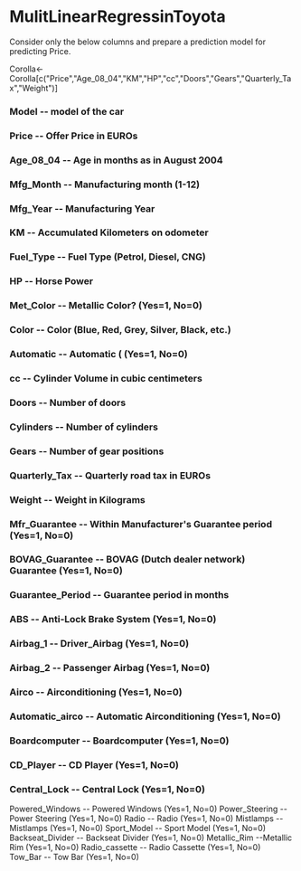 # MulitLinearRegressinToyota
Consider only the below columns and prepare a prediction model for predicting Price.

Corolla<-Corolla[c("Price","Age_08_04","KM","HP","cc","Doors","Gears","Quarterly_Tax","Weight")]

 

### Model -- model of the car
### Price  -- Offer Price in EUROs	
### Age_08_04 -- Age in months as in August 2004	
### Mfg_Month -- Manufacturing month (1-12)	
### Mfg_Year	-- Manufacturing Year
### KM -- Accumulated Kilometers on odometer
### Fuel_Type	 -- Fuel Type (Petrol, Diesel, CNG)
### HP -- Horse Power
### Met_Color	 -- Metallic Color?  (Yes=1, No=0)
### Color -- Color (Blue, Red, Grey, Silver, Black, etc.)
### Automatic	-- Automatic ( (Yes=1, No=0)
### cc -- Cylinder Volume in cubic centimeters
### Doors -- Number of doors
### Cylinders	-- Number of cylinders
### Gears -- Number of gear positions
### Quarterly_Tax -- Quarterly road tax in EUROs
### Weight -- Weight in Kilograms
### Mfr_Guarantee -- Within Manufacturer's Guarantee period  (Yes=1, No=0)
### BOVAG_Guarantee -- BOVAG (Dutch dealer network) Guarantee  (Yes=1, No=0)
### Guarantee_Period -- 	Guarantee period in months
### ABS -- Anti-Lock Brake System (Yes=1, No=0)
### Airbag_1 -- Driver_Airbag  (Yes=1, No=0)
### Airbag_2 -- Passenger Airbag  (Yes=1, No=0)
### Airco -- Airconditioning  (Yes=1, No=0)
### Automatic_airco -- Automatic Airconditioning  (Yes=1, No=0)
### Boardcomputer -- Boardcomputer  (Yes=1, No=0)
### CD_Player -- CD Player  (Yes=1, No=0)
### Central_Lock -- Central Lock  (Yes=1, No=0)
Powered_Windows -- Powered Windows  (Yes=1, No=0)
Power_Steering -- Power Steering  (Yes=1, No=0)
Radio -- Radio  (Yes=1, No=0)
Mistlamps	-- Mistlamps  (Yes=1, No=0)
Sport_Model -- Sport Model  (Yes=1, No=0)
Backseat_Divider -- Backseat Divider  (Yes=1, No=0)
Metallic_Rim --Metallic Rim  (Yes=1, No=0)
Radio_cassette -- Radio Cassette  (Yes=1, No=0)
Tow_Bar -- Tow Bar  (Yes=1, No=0)


